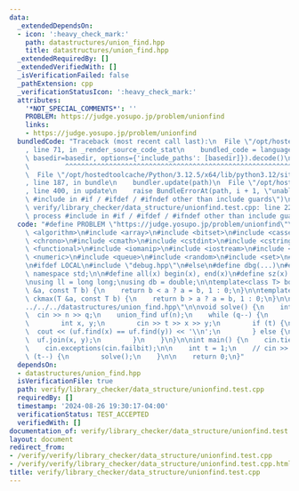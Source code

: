 ```yaml
---
data:
  _extendedDependsOn:
  - icon: ':heavy_check_mark:'
    path: datastructures/union_find.hpp
    title: datastructures/union_find.hpp
  _extendedRequiredBy: []
  _extendedVerifiedWith: []
  _isVerificationFailed: false
  _pathExtension: cpp
  _verificationStatusIcon: ':heavy_check_mark:'
  attributes:
    '*NOT_SPECIAL_COMMENTS*': ''
    PROBLEM: https://judge.yosupo.jp/problem/unionfind
    links:
    - https://judge.yosupo.jp/problem/unionfind
  bundledCode: "Traceback (most recent call last):\n  File \"/opt/hostedtoolcache/Python/3.12.5/x64/lib/python3.12/site-packages/onlinejudge_verify/documentation/build.py\"\
    , line 71, in _render_source_code_stat\n    bundled_code = language.bundle(stat.path,\
    \ basedir=basedir, options={'include_paths': [basedir]}).decode()\n          \
    \         ^^^^^^^^^^^^^^^^^^^^^^^^^^^^^^^^^^^^^^^^^^^^^^^^^^^^^^^^^^^^^^^^^^^^^^^^^^^^^^^^^\n\
    \  File \"/opt/hostedtoolcache/Python/3.12.5/x64/lib/python3.12/site-packages/onlinejudge_verify/languages/cplusplus.py\"\
    , line 187, in bundle\n    bundler.update(path)\n  File \"/opt/hostedtoolcache/Python/3.12.5/x64/lib/python3.12/site-packages/onlinejudge_verify/languages/cplusplus_bundle.py\"\
    , line 400, in update\n    raise BundleErrorAt(path, i + 1, \"unable to process\
    \ #include in #if / #ifdef / #ifndef other than include guards\")\nonlinejudge_verify.languages.cplusplus_bundle.BundleErrorAt:\
    \ verify/library_checker/data_structure/unionfind.test.cpp: line 22: unable to\
    \ process #include in #if / #ifdef / #ifndef other than include guards\n"
  code: "#define PROBLEM \"https://judge.yosupo.jp/problem/unionfind\"\n\n#include\
    \ <algorithm>\n#include <array>\n#include <bitset>\n#include <cassert>\n#include\
    \ <chrono>\n#include <cmath>\n#include <cstdint>\n#include <cstring>\n#include\
    \ <functional>\n#include <iomanip>\n#include <iostream>\n#include <map>\n#include\
    \ <numeric>\n#include <queue>\n#include <random>\n#include <set>\n#include <vector>\n\
    \n#ifdef LOCAL\n#include \"debug.hpp\"\n#else\n#define dbg(...)\n#endif\n\nusing\
    \ namespace std;\n\n#define all(x) begin(x), end(x)\n#define sz(x) int(size(x))\n\
    \nusing ll = long long;\nusing db = double;\n\ntemplate<class T> bool ckmin(T\
    \ &a, const T b) {\n    return b < a ? a = b, 1 : 0;\n}\n\ntemplate<class T> bool\
    \ ckmax(T &a, const T b) {\n    return b > a ? a = b, 1 : 0;\n}\n\n#include \"\
    ../../../datastructures/union_find.hpp\"\n\nvoid solve() {\n    int n, q;\n  \
    \  cin >> n >> q;\n    union_find uf(n);\n    while (q--) {\n        bool t;\n\
    \        int x, y;\n        cin >> t >> x >> y;\n        if (t) {\n          \
    \  cout << (uf.find(x) == uf.find(y)) << '\\n';\n        } else {\n          \
    \  uf.join(x, y);\n        }\n    }\n}\n\nint main() {\n    cin.tie(0)->sync_with_stdio(0);\n\
    \    cin.exceptions(cin.failbit);\n\n    int t = 1;\n    // cin >> t;\n    while\
    \ (t--) {\n        solve();\n    }\n\n    return 0;\n}"
  dependsOn:
  - datastructures/union_find.hpp
  isVerificationFile: true
  path: verify/library_checker/data_structure/unionfind.test.cpp
  requiredBy: []
  timestamp: '2024-08-26 19:30:17-04:00'
  verificationStatus: TEST_ACCEPTED
  verifiedWith: []
documentation_of: verify/library_checker/data_structure/unionfind.test.cpp
layout: document
redirect_from:
- /verify/verify/library_checker/data_structure/unionfind.test.cpp
- /verify/verify/library_checker/data_structure/unionfind.test.cpp.html
title: verify/library_checker/data_structure/unionfind.test.cpp
---
```

